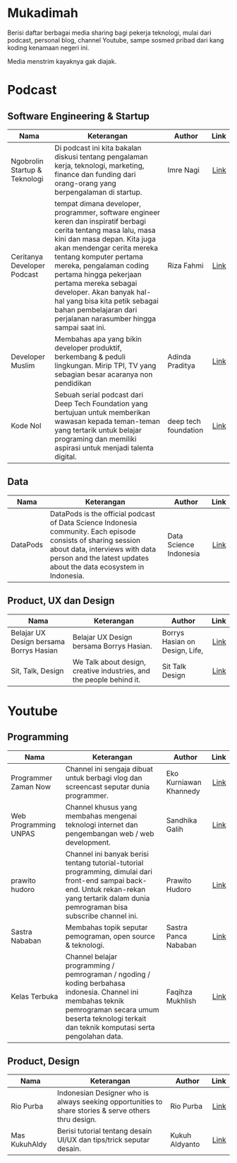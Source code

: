 # Mukadimah
Berisi daftar berbagai media sharing bagi pekerja teknologi, mulai dari podcast, personal blog, channel Youtube, sampe sosmed pribad dari kang koding kenamaan negeri ini.

Media menstrim kayaknya gak diajak.

# Podcast

## Software Engineering & Startup

| Nama | Keterangan | Author | Link |
| ----------- | --------- | --------- | ----------: |
| Ngobrolin Startup & Teknologi | Di podcast ini kita bakalan diskusi tentang pengalaman kerja, teknologi, marketing, finance dan funding dari orang-orang yang berpengalaman di startup. | Imre Nagi | [Link](https://open.spotify.com/show/3cA81ivwFR2gDMF570j06X) |
| Ceritanya Developer Podcast | tempat dimana developer, programmer, software engineer keren dan inspiratif berbagi cerita tentang masa lalu, masa kini dan masa depan. Kita juga akan mendengar cerita mereka tentang komputer pertama mereka, pengalaman coding pertama hingga pekerjaan pertama mereka sebagai developer. Akan banyak hal-hal yang bisa kita petik sebagai bahan pembelajaran dari perjalanan narasumber hingga sampai saat ini. | Riza Fahmi | [Link](https://open.spotify.com/show/6grT1c7jDkhK4skm1YIsTs) | 
| Developer Muslim | Membahas apa yang bikin developer produktif, berkembang & peduli lingkungan. Mirip TPI, TV yang sebagian besar acaranya non pendidikan | Adinda Praditya | [Link](https://open.spotify.com/show/2iXE3tvUyqeJiFWQJPFgZS) |
| Kode Nol | Sebuah serial podcast dari Deep Tech Foundation yang bertujuan untuk memberikan wawasan kepada teman-teman yang tertarik untuk belajar programing dan memiliki aspirasi untuk menjadi talenta digital. | deep tech foundation | [Link](https://open.spotify.com/show/0919qUs3HI9pgoKENxC5VY) |

## Data
| Nama | Keterangan | Author | Link |
| ----------- | --------- | --------- | ----------: |
| DataPods | DataPods is the official podcast of Data Science Indonesia community. Each episode consists of sharing session about data, interviews with data person and the latest updates about the data ecosystem in Indonesia. | Data Science Indonesia | [Link](https://open.spotify.com/show/356i7xRQBUFukuL25UKsf1) |

## Product, UX dan Design
| Nama | Keterangan | Author | Link |
| ----------- | --------- | --------- | ----------: |
| Belajar UX Design bersama Borrys Hasian | Belajar UX Design bersama Borrys Hasian. | Borrys Hasian on Design, Life, | [Link](https://open.spotify.com/show/4LOoow56Q35kxC0En5610f) |
| Sit, Talk, Design | We Talk about design, creative industries, and the people behind it. | Sit Talk Design | [Link](https://open.spotify.com/show/6xWlGX8B9ZLiNdjToZtgd0) |

# Youtube

## Programming
| Nama | Keterangan | Author | Link |
| ----------- | --------- | --------- | ----------: |
|  Programmer Zaman Now | Channel ini sengaja dibuat untuk berbagi vlog dan screencast seputar dunia programmer. | Eko Kurniawan Khannedy | [Link](https://www.youtube.com/channel/UC14ZKB9XsDZbnHVmr4AmUpQ) |
|  Web Programming UNPAS | Channel khusus yang membahas mengenai teknologi internet dan pengembangan web / web development. | Sandhika Galih | [Link](https://www.youtube.com/channel/UCkXmLjEr95LVtGuIm3l2dPg/about) |
|  prawito hudoro | Channel ini banyak berisi tentang tutorial-tutorial programming, dimulai dari front-end sampai back-end. Untuk rekan-rekan yang tertarik dalam dunia pemrograman bisa subscribe channel ini. |  Prawito Hudoro | [Link](https://www.youtube.com/user/prawitohudoro) |
|  Sastra Nababan |  Membahas topik seputar pemograman, open source & teknologi. |  Sastra Panca Nababan | [Link](https://www.youtube.com/user/sastranababan) |
|  Kelas Terbuka | Channel belajar programming / pemrograman / ngoding / koding berbahasa indonesia. Channel ini membahas teknik pemrograman secara umum beserta teknologi terkait dan teknik komputasi serta pengolahan data. | Faqihza Mukhlish | [Link](https://www.youtube.com/user/faqihzamukhlish) |

## Product, Design
| Nama | Keterangan | Author | Link |
| ----------- | --------- | --------- | ----------: |
|  Rio Purba | Indonesian Designer who is always seeking opportunities to share stories & serve others thru design. | Rio Purba | [Link](https://www.youtube.com/channel/UCI0B4AFQB95jymVw5MPwmVA) |
| Mas KukuhAldy |  Berisi tutorial tentang desain UI/UX dan tips/trick seputar desain. | Kukuh Aldyanto | [Link](https://www.youtube.com/channel/UCPsiGShlFrvb8PPya0fEFtQ) |